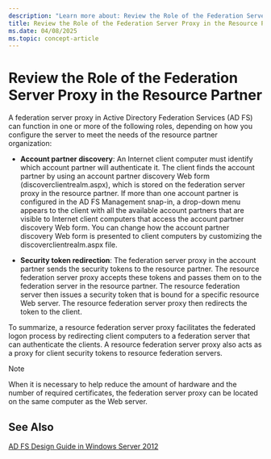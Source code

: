 ```yaml
---
description: "Learn more about: Review the Role of the Federation Server Proxy in the Resource Partner"
title: Review the Role of the Federation Server Proxy in the Resource Partner
ms.date: 04/08/2025
ms.topic: concept-article
---
```


# Review the Role of the Federation Server Proxy in the Resource Partner

A federation server proxy in Active Directory Federation Services \(AD FS\) can function in one or more of the following roles, depending on how you configure the server to meet the needs of the resource partner organization:

-   **Account partner discovery**: An Internet client computer must identify which account partner will authenticate it. The client finds the account partner by using an account partner discovery Web form \(discoverclientrealm.aspx\), which is stored on the federation server proxy in the resource partner. If more than one account partner is configured in the AD FS Management snap\-in, a drop\-down menu appears to the client with all the available account partners that are visible to Internet client computers that access the account partner discovery Web form. You can change how the account partner discovery Web form is presented to client computers by customizing the discoverclientrealm.aspx file.

-   **Security token redirection**: The federation server proxy in the account partner sends the security tokens to the resource partner. The resource federation server proxy accepts these tokens and passes them on to the federation server in the resource partner. The resource federation server then issues a security token that is bound for a specific resource Web server. The resource federation server proxy then redirects the token to the client.

To summarize, a resource federation server proxy facilitates the federated logon process by redirecting client computers to a federation server that can authenticate the clients. A resource federation server proxy also acts as a proxy for client security tokens to resource federation servers.

> [!NOTE]
> When it is necessary to help reduce the amount of hardware and the number of required certificates, the federation server proxy can be located on the same computer as the Web server.

## See Also
[AD FS Design Guide in Windows Server 2012](AD-FS-Design-Guide-in-Windows-Server-2012.md)


